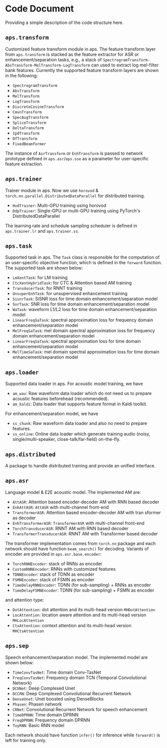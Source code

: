 # Code Document

Providing a simple description of the code structure here.

## `aps.transform`

Customized feature transform module in aps. The feature transform layer from `aps.transform` is stacked as the feature extractor for ASR or enhancement/separation tasks, e.g., a stack of `SpectrogramTransform-AbsTransform-MelTransform-LogTransform` can used to extract log mel-filter bank features. Currently the supported feature transform layers are shown in the following:

* `SpectrogramTransform`
* `AbsTransform`
* `MelTransform`
* `LogTransform`
* `DiscreteCosineTransform`
* `CmvnTransform`
* `SpecAugTransform`
* `SpliceTransform`
* `DeltaTransform`
* `IpdTransform`
* `DfTransform`
* `FixedBeamformer`

The instance of `AsrTransform` or `EnhTransform` is passed to network prototype defined in `aps.asr`/`aps.sse` as a parameter for user-specific feature extraction.

## `aps.trainer`

Trainer module in aps. Now we use `horovod` & `torch.nn.parallel.DistributedDataParallel` for distributed training.

* `HvdTrainer`: Multi-GPU training using horovod
* `DdpTrainer`: Single-GPU or multi-GPU training using PyTorch's DistributedDataParallel

The learning rate and schedule sampling scheduler is defined in `aps.trainer.lr` and `aps.trainer.ss`.

## `aps.task`

Supported task in aps. The `Task` class is responsible for the computation of an user-specific objective function, which is defined in the `forward` function. The supported task are shown below:

* `LmXentTask`: for LM training
* `CtcXentHybridTask`: for CTC & Attention based AM training
* `TransducerTask`: for RNNT training
* `UnsuperEnhTask`: for unsupervised enhancement training
* `SisnrTask`: SiSNR loss for time domain enhancement/separation model
* `SnrTask`: SNR loss for time domain enhancement/separation model
* `WaTask`: waveform L1/L2 loss for time domain enhancement/separation model
* `LinearFreqSaTask`:  spectral approximation loss for frequency domain enhancement/separation model
* `MelFreqSaTask`: mel domain spectral approximation loss for frequency domain enhancement/separation model
* `LinearFreqSaTask`: spectral approximation loss for time domain enhancement/separation model
* `MelTimeSaTask`: mel domain spectral approximation loss for time domain enhancement/separation model

## `aps.loader`

Supported data loader in aps. For acoustic model training, we have

* `am_wav`: Raw waveform data loader which do not need us to prepare acoustic features beforehead (recommended).
* `am_kaldi`: Data loader that supports feature format in Kaldi toolkit.

For enhancement/separation model, we have

* `ss_chunk`: Raw waveform data loader and also no need to prepare features.
* `ss_online`: Online data loader which generate training audio (noisy, single/multi-speaker, close-talk/far-field) on-the-fly.

## `aps.distributed`

A package to handle distributed training and provide an unified interface.

## `aps.asr`

Language model & E2E acoustic model. The implemented AM are:

* `AttASR`: Attention based encoder-decoder AM with RNN based decoder
* `EnhAttASR`: `AttASR` with multi-channel front-end
* `TransformerASR`: Attention based encoder-decoder AM with tran sformer as decoder
* `EnhTransformerASR`: `TransformerASR` with multi-channel front-end
* `TorchTransducerASR`: RNNT AM with RNN based decoder
* `TransformerTransducerASR`: RNNT AM with Transformer based decoder

The transformer implementation comes from `torch.nn` package and each network should have function `beam_search()` for decoding. Variants of encoder are provided in `aps.asr.base.encoder`:

* `TorchRNNEncoder`: stack of RNNs as encoder
* `CustomRNNEncoder`: RNNs with customized features
* `TDNNEncoder`: stack of TDNN as encoder
* `FSMNEncoder`: stack of FSMN as encoder
* `TimeDelayRNNEncoder`: TDNN (for sub-sampling) + RNNs as encoder
* `TimeDelayFSMNEncoder`: TDNN (for sub-sampling) + FSMN as encoder

and attention type:
* `DotAttention`: dot attention and its multi-head version `MHDotAttention`
* `LocAttention`: location aware attention and its multi-head version `MHLocAttention`
* `CtxAttention`: context attention and its multi-head version `MHCtxAttention`

## `aps.sep`

Speech enhancement/separation model. The implemented model are shown below:

* `TimeConvTasNet`: Time domain Conv-TasNet
* `FreqConvTasNet`: Frequency domain TCN (Temporal Convolutional Network)
* `DCUNet`: Deep Complexed Unet
* `DCCRN`: Deep Complexed Convolutional Recurrent Network
* `DenseUnet`: Unet boosted using DenseBlocks
* `Phasen`: Phasen network
* `CRNet`: Convolutional Recurrent Network for speech enhancement
* `TimeDPRNN`: Time domain DPRNN
* `FreqDPRNN`: Frequency domain DPRNN
* `ToyRNN`: Basic RNN model

Each network should have function `infer()` for inference while `forward()` is left for training only.
